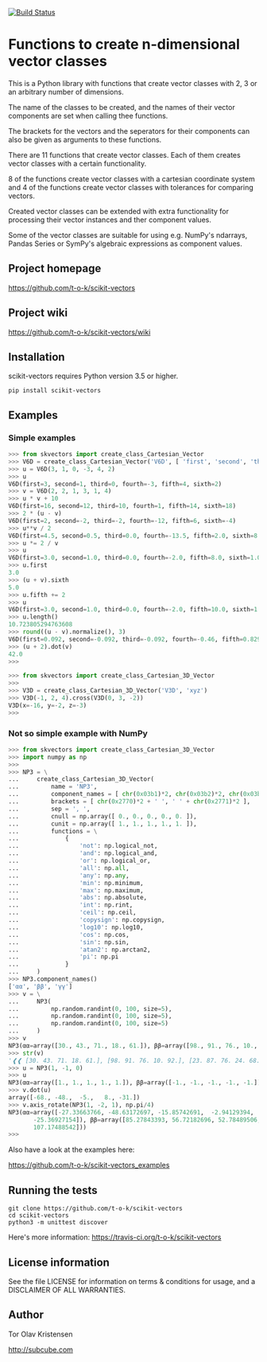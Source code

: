 [![Build Status](https://travis-ci.org/t-o-k/scikit-vectors.svg?branch=master)](https://travis-ci.org/t-o-k/scikit-vectors)

# Functions to create n-dimensional vector classes

This is a Python library with functions that create vector classes with 2, 3 or an arbitrary number of dimensions.

The name of the classes to be created, and the names of their vector components are set when calling thee functions.

The brackets for the vectors and the seperators for their components can also be given as arguments to these functions.

There are 11 functions that create vector classes. Each of them creates vector classes with a certain functionality.

8 of the functions create vector classes with a cartesian coordinate system and 4 of the functions create vector classes with tolerances for comparing vectors.

Created vector classes can be extended with extra functionality for processing their vector instances and ther component values.

Some of the vector classes are suitable for using e.g. NumPy's ndarrays, Pandas Series or SymPy's algebraic expressions as component values.

## Project homepage

https://github.com/t-o-k/scikit-vectors

## Project wiki

https://github.com/t-o-k/scikit-vectors/wiki

## Installation

scikit-vectors requires Python version 3.5 or higher.

```shell
pip install scikit-vectors
```

## Examples

### Simple examples

```python
>>> from skvectors import create_class_Cartesian_Vector
>>> V6D = create_class_Cartesian_Vector('V6D', [ 'first', 'second', 'third', 'fourth', 'fifth', 'sixth' ])
>>> u = V6D(3, 1, 0, -3, 4, 2)
>>> u
V6D(first=3, second=1, third=0, fourth=-3, fifth=4, sixth=2)
>>> v = V6D(2, 2, 1, 3, 1, 4)
>>> u * v + 10
V6D(first=16, second=12, third=10, fourth=1, fifth=14, sixth=18)
>>> 2 * (u - v)
V6D(first=2, second=-2, third=-2, fourth=-12, fifth=6, sixth=-4)
>>> u**v / 2
V6D(first=4.5, second=0.5, third=0.0, fourth=-13.5, fifth=2.0, sixth=8.0)
>>> u *= 2 / v
>>> u
V6D(first=3.0, second=1.0, third=0.0, fourth=-2.0, fifth=8.0, sixth=1.0)
>>> u.first
3.0
>>> (u + v).sixth
5.0
>>> u.fifth += 2
>>> u
V6D(first=3.0, second=1.0, third=0.0, fourth=-2.0, fifth=10.0, sixth=1.0)
>>> u.length()
10.723805294763608
>>> round((u - v).normalize(), 3)
V6D(first=0.092, second=-0.092, third=-0.092, fourth=-0.46, fifth=0.829, sixth=-0.276)
>>> (u + 2).dot(v)
42.0
>>> 
```

```python
>>> from skvectors import create_class_Cartesian_3D_Vector
>>> 
>>> V3D = create_class_Cartesian_3D_Vector('V3D', 'xyz')
>>> V3D(-1, 2, 4).cross(V3D(0, 3, -2))
V3D(x=-16, y=-2, z=-3)
>>> 
```

### Not so simple example with NumPy

```python
>>> from skvectors import create_class_Cartesian_3D_Vector
>>> import numpy as np
>>> 
>>> NP3 = \
...     create_class_Cartesian_3D_Vector(
...         name = 'NP3',
...         component_names = [ chr(0x03b1)*2, chr(0x03b2)*2, chr(0x03b3)*2 ],
...         brackets = [ chr(0x2770)*2 + ' ', ' ' + chr(0x2771)*2 ],
...         sep = ', ',
...         cnull = np.array([ 0., 0., 0., 0., 0. ]),
...         cunit = np.array([ 1., 1., 1., 1., 1. ]),
...         functions = \
...             {
...                 'not': np.logical_not,
...                 'and': np.logical_and,
...                 'or': np.logical_or,
...                 'all': np.all,
...                 'any': np.any,
...                 'min': np.minimum,
...                 'max': np.maximum,
...                 'abs': np.absolute,
...                 'int': np.rint,
...                 'ceil': np.ceil,
...                 'copysign': np.copysign,
...                 'log10': np.log10,
...                 'cos': np.cos,
...                 'sin': np.sin,
...                 'atan2': np.arctan2,
...                 'pi': np.pi
...             }
...     )
>>> NP3.component_names()
['αα', 'ββ', 'γγ']
>>> v = \
...     NP3(
...         np.random.randint(0, 100, size=5),
...         np.random.randint(0, 100, size=5),
...         np.random.randint(0, 100, size=5)
...     )
>>> v
NP3(αα=array([30., 43., 71., 18., 61.]), ββ=array([98., 91., 76., 10., 92.]), γγ=array([23., 87., 76., 24., 68.]))
>>> str(v)
'❰❰ [30. 43. 71. 18. 61.], [98. 91. 76. 10. 92.], [23. 87. 76. 24. 68.] ❱❱'
>>> u = NP3(1, -1, 0)
>>> u
NP3(αα=array([1., 1., 1., 1., 1.]), ββ=array([-1., -1., -1., -1., -1.]), γγ=array([0., 0., 0., 0., 0.]))
>>> v.dot(u)
array([-68., -48.,  -5.,   8., -31.])
>>> v.axis_rotate(NP3(1, -2, 1), np.pi/4)
NP3(αα=array([-27.33663766, -48.63172697, -15.85742691,  -2.94129394,
       -25.36927154]), ββ=array([85.27843393, 56.72182696, 52.78489506,  3.1911334 , 68.40280694]), γγ=array([ 54.89350552, 110.07538089, 116.42721703,  31.32356074,
       107.17488542]))
>>> 
```

Also have a look at the examples here:

https://github.com/t-o-k/scikit-vectors_examples

## Running the tests

```shell
git clone https://github.com/t-o-k/scikit-vectors
cd scikit-vectors
python3 -m unittest discover
```
Here's more information:
https://travis-ci.org/t-o-k/scikit-vectors

## License information

See the file LICENSE for information on terms & conditions for usage, and a DISCLAIMER OF ALL WARRANTIES.

## Author

Tor Olav Kristensen

http://subcube.com
